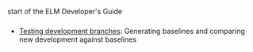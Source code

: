 start of the ELM Developer's Guide

###
* [Testing development branches](testing.md): Generating baselines and comparing new development against baselines
